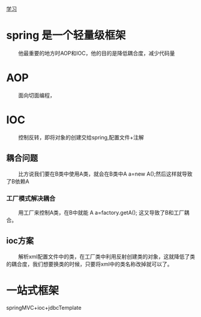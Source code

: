 
[学习](https://www.bilibili.com/video/BV1Sb411s7vP?p=59)

# spring 是一个轻量级框架
&emsp;&emsp; 他最重要的地方时AOP和IOC，他的目的是降低耦合度，减少代码量

# AOP
&emsp;&emsp; 面向切面编程，

# IOC
&emsp;&emsp; 控制反转，即将对象的创建交给spring,配置文件+注解
## 耦合问题
&emsp;&emsp; 比方说我们要在B类中使用A类，就会在B类中A a=new A();然后这样就导致了B依赖A
### 工厂模式解决耦合
&emsp;&emsp; 用工厂来控制A类，在B中就能 A a=factory.getA(); 这又导致了B和工厂耦合。
## ioc方案
&emsp;&emsp; 解析xml配置文件中的类，在工厂类中利用反射创建类的对象，这就降低了类的耦合度，我们想要换类的时候，只要将xml中的类名称改掉就可以了。


# 一站式框架
springMVC+ioc+jdbcTemplate


